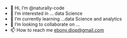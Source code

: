 - 👋 Hi, I’m @naturally-code
- 👀 I’m interested in ... data Science 
- 🌱 I’m currently learning ...data Science and analytics 
- 💞️ I’m looking to collaborate on ...
- 📫 How to reach me ebony.diop@gmail.com

<!---
naturally-code/naturally-code is a ✨ special ✨ repository because its `README.md` (this file) appears on your GitHub profile.
You can click the Preview link to take a look at your changes.
--->

